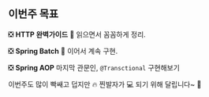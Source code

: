 ## 이번주 목표

:negative_squared_cross_mark: **HTTP 완벽가이드** :blue_book: 읽으면서 꼼꼼하게 정리. 

:negative_squared_cross_mark: **Spring Batch** :bat: 이어서 계속 구현. 

:negative_squared_cross_mark: **Spring AOP** 마지막 관문인, `@Transctional` 구현해보기 ​

이번주도 많이 빡쌔고 덥지만 :fire: 찐발자가 :computer: 되기 위해 달립니다~ :train:

